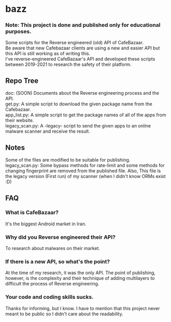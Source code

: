 # bazz

### Note: This project is done and published only for educational purposes.
Some scripts for the Reverse engineered (old) API of CafeBazaar.   
Be aware that new Cafebazaar clients are using a new and easier API but this API is still working as of writing this.   
I've reverse-engineered CafeBazaar's API and developed these scripts between 2019-2021 to research the safety of their platform.   
## Repo Tree
doc: (SOON) Documents about the Reverse engineering process and the API.   
get.py: A simple script to download the given package name from the Cafebazaar.   
app_list.py: A simple script to get the package names of all of the apps from their website.   
legacy_scan.py: A -legacy- script to send the given apps to an online malware scanner and receive the result.   
## Notes
Some of the files are modified to be suitable for publishing.   
legacy_scan.py: Some bypass methods for rate-limit and some methods for changing fingerprint are removed from the published file. Also, This file is the legacy version (First run) of my scanner (when I didn't know ORMs exist :D)    
## FAQ
### What is CafeBazaar?
It's the biggest Android market in Iran.
### Why did you Reverse engineered their API?
To research about malwares on their market.
### If there is a new API, so what's the point?
At the time of my research, it was the only API. The point of publishing, however, is the complexity and their technique of adding multilayers to difficult the process of Reverse engineering.
### Your code and coding skills sucks.
Thanks for informing, but I know. I have to mention that this project never meant to be public so I didn't care about the readability.
